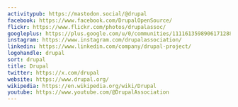 ```yaml
---
activitypub: https://mastodon.social/@drupal
facebook: https://www.facebook.com/DrupalOpenSource/
flickr: https://www.flickr.com/photos/drupalassoc/
googleplus: https://plus.google.com/u/0/communities/111161359890617128846
instagram: https://www.instagram.com/drupalassociation/
linkedin: https://www.linkedin.com/company/drupal-project/
logohandle: drupal
sort: drupal
title: Drupal
twitter: https://x.com/drupal
website: https://www.drupal.org/
wikipedia: https://en.wikipedia.org/wiki/Drupal
youtube: https://www.youtube.com/@DrupalAssociation
---
```

